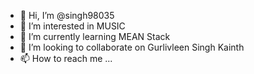 - 👋 Hi, I’m @singh98035
- 👀 I’m interested in MUSIC
- 🌱 I’m currently learning MEAN Stack
- 💞️ I’m looking to collaborate on Gurlivleen Singh Kainth
- 📫 How to reach me ...

<!---
singh98035/singh98035 is a ✨ special ✨ repository because its `README.md` (this file) appears on your GitHub profile.
You can click the Preview link to take a look at your changes.
--->
